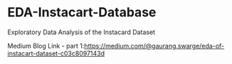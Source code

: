 # EDA-Instacart-Database
Exploratory Data Analysis of the Instacard Dataset

Medium Blog Link - part 1:https://medium.com/@gaurang.swarge/eda-of-instacart-dataset-c03c8097143d
